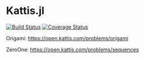 # Kattis.jl

[![Build Status][gha-img]][gha-url]     [![Coverage Status][codecov-img]][codecov-url]

Origami: https://open.kattis.com/problems/origami

ZeroOne: https://open.kattis.com/problems/sequences

[gha-img]: https://github.com/KlausC/Kattis.jl/workflows/CI/badge.svg
[gha-url]: https://github.com/KlausC/Kattis.jl/actions?query=workflow%3ACI

[coveral-img]: https://coveralls.io/repos/github/KlausC/Kattis.jl/badge.svg?branch=main
[coveral-url]: https://coveralls.io/github/KlausC/Kattis.jl?branch=main
[codecov-img]: https://codecov.io/gh/KlausC/Kattis.jl/branch/main/graph/badge.svg
[codecov-url]: https://codecov.io/gh/KlausC/Kattis.jl
